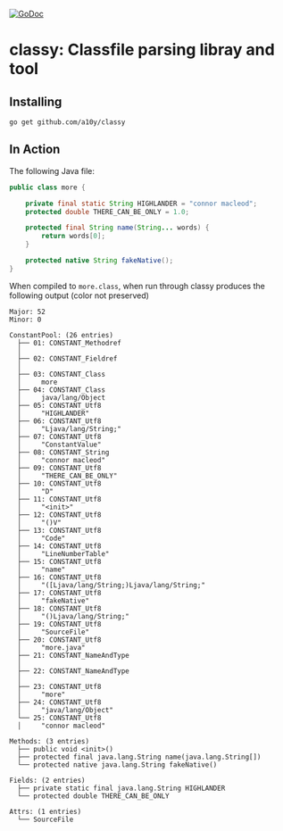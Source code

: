 [![GoDoc](https://godoc.org/github.com/a10y/classy?status.svg)](https://godoc.org/github.com/a10y/classy)

# classy: Classfile parsing libray and tool

## Installing

```
go get github.com/a10y/classy
```


## In Action

The following Java file:


```java
public class more {

    private final static String HIGHLANDER = "connor macleod";
    protected double THERE_CAN_BE_ONLY = 1.0;

    protected final String name(String... words) {
        return words[0];
    }

    protected native String fakeNative();
}
```

When compiled to `more.class`, when run through classy produces the following output (color not preserved)

```
Major: 52
Minor: 0

ConstantPool: (26 entries)
  ├── 01: CONSTANT_Methodref
  │
  ├── 02: CONSTANT_Fieldref
  │
  ├── 03: CONSTANT_Class
  │		more
  ├── 04: CONSTANT_Class
  │		java/lang/Object
  ├── 05: CONSTANT_Utf8
  │		"HIGHLANDER"
  ├── 06: CONSTANT_Utf8
  │		"Ljava/lang/String;"
  ├── 07: CONSTANT_Utf8
  │		"ConstantValue"
  ├── 08: CONSTANT_String
  │		"connor macleod"
  ├── 09: CONSTANT_Utf8
  │		"THERE_CAN_BE_ONLY"
  ├── 10: CONSTANT_Utf8
  │		"D"
  ├── 11: CONSTANT_Utf8
  │		"<init>"
  ├── 12: CONSTANT_Utf8
  │		"()V"
  ├── 13: CONSTANT_Utf8
  │		"Code"
  ├── 14: CONSTANT_Utf8
  │		"LineNumberTable"
  ├── 15: CONSTANT_Utf8
  │		"name"
  ├── 16: CONSTANT_Utf8
  │		"([Ljava/lang/String;)Ljava/lang/String;"
  ├── 17: CONSTANT_Utf8
  │		"fakeNative"
  ├── 18: CONSTANT_Utf8
  │		"()Ljava/lang/String;"
  ├── 19: CONSTANT_Utf8
  │		"SourceFile"
  ├── 20: CONSTANT_Utf8
  │		"more.java"
  ├── 21: CONSTANT_NameAndType
  │
  ├── 22: CONSTANT_NameAndType
  │
  ├── 23: CONSTANT_Utf8
  │		"more"
  ├── 24: CONSTANT_Utf8
  │		"java/lang/Object"
  └── 25: CONSTANT_Utf8
  │		"connor macleod"

Methods: (3 entries)
  ├── public void <init>()
  ├── protected final java.lang.String name(java.lang.String[])
  └── protected native java.lang.String fakeNative()

Fields: (2 entries)
  ├── private static final java.lang.String HIGHLANDER
  └── protected double THERE_CAN_BE_ONLY

Attrs: (1 entries)
  └── SourceFile
```
